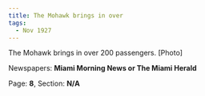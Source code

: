 ```yaml
---  
title: The Mohawk brings in over  
tags:  
  - Nov 1927  
---  
```

  
The Mohawk brings in over 200 passengers. [Photo]  
  
Newspapers: **Miami Morning News or The Miami Herald**  
  
Page: **8**, Section: **N/A** 
